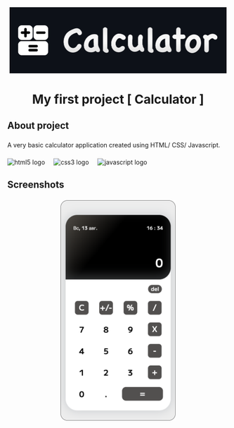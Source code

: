 <div align="center">
  <img height="150" src="https://github.com/ringerMW/my-first-calculator/blob/main/img/calc_logo.gif?raw=true"  />
</div>

###

<h1 align="center">My first project [ Calculator ]</h1>

###

<h2 align="left">About project</h2>

###

<p align="left">A very basic calculator application created using HTML/ CSS/ Javascript.</p>

###

<div align="left">
  <img src="https://skillicons.dev/icons?i=html" height="40" alt="html5 logo"  />
  <img width="12" />
  <img src="https://skillicons.dev/icons?i=css" height="40" alt="css3 logo"  />
  <img width="12" />
  <img src="https://skillicons.dev/icons?i=js" height="40" alt="javascript logo"  />
</div>

###

<h2 align="left">Screenshots</h2>

###

<div align="center">
  <img height="500" src="https://github.com/ringerMW/my-first-calculator/blob/main/img/screen_one.png?raw=true"  />
</div>

###
